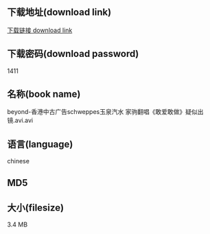 ## 下载地址(download link)
[下载链接 download link](https://tutu365.netlify.app/?s=beyond-%E9%A6%99%E6%B8%AF%E4%B8%AD%E5%8F%A4%E5%B9%BF%E5%91%8Aschweppes%E7%8E%89%E6%B3%89%E6%B1%BD%E6%B0%B4+%E5%AE%B6%E9%A9%B9%E7%BF%BB%E5%94%B1%E3%80%8A%E6%95%A2%E7%88%B1%E6%95%A2%E5%81%9A%E3%80%8B%E7%96%91%E4%BC%BC%E5%87%BA%E9%95%9C.avi)

## 下载密码(download password)
1411

## 名称(book name)
beyond-香港中古广告schweppes玉泉汽水 家驹翻唱《敢爱敢做》疑似出镜.avi.avi

## 语言(language)
chinese

## MD5


## 大小(filesize)
3.4 MB
